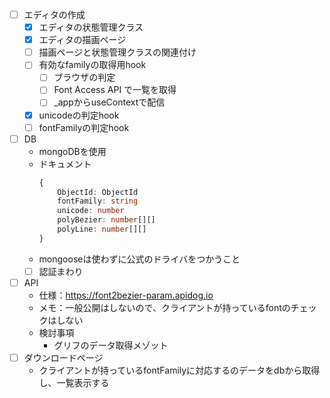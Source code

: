 +[ ] エディタの作成
  + [x] エディタの状態管理クラス
  + [x] エディタの描画ページ
  + [ ] 描画ページと状態管理クラスの関連付け
  + [ ] 有効なfamilyの取得用hook
    + [ ] ブラウザの判定
    + [ ] Font Access API で一覧を取得
    + [ ] _appからuseContextで配信
  + [x] unicodeの判定hook
  + [ ] fontFamilyの判定hook
+[ ] DB
  + mongoDBを使用
  + ドキュメント
    ```typescript
    {
        ObjectId: ObjectId
        fontFamily: string
        unicode: number
        polyBezier: number[][]
        polyLine: number[][]
    }
    ```
  + mongooseは使わずに公式のドライバをつかうこと
  + [ ] 認証まわり
+[ ] API
  + 仕様：https://font2bezier-param.apidog.io
  + メモ：一般公開はしないので、クライアントが持っているfontのチェックはしない
  + 検討事項
    + グリフのデータ取得メゾット
+[ ] ダウンロードページ
  + クライアントが持っているfontFamilyに対応するのデータをdbから取得し、一覧表示する